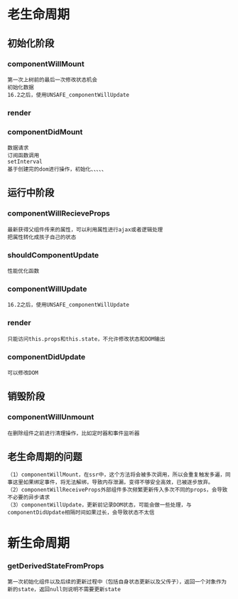 # 老生命周期
## 初始化阶段
### componentWillMount
    第一次上树前的最后一次修改状态机会  
    初始化数据
    16.2之后，使用UNSAFE_componentWillUpdate
### render
### componentDidMount
    数据请求  
    订阅函数调用
    setInterval
    基于创建完的dom进行操作，初始化、、、、、
## 运行中阶段
### componentWillRecieveProps
    最新获得父组件传来的属性，可以利用属性进行ajax或者逻辑处理  
    把属性转化成孩子自己的状态
### shouldComponentUpdate
    性能优化函数
### componentWillUpdate
    16.2之后，使用UNSAFE_componentWillUpdate
### render 
    只能访问this.props和this.state，不允许修改状态和DOM输出
### componentDidUpdate
    可以修改DOM
## 销毁阶段
### componentWillUnmount
    在删除组件之前进行清理操作，比如定时器和事件监听器
## 老生命周期的问题
    （1）componentWillMount，在ssr中，这个方法将会被多次调用，所以会重复触发多遍，同事这里如果绑定事件，将无法解绑，导致内存泄漏，变得不够安全高效，已被逐步放弃。
    （2）componentWillReceiveProps外部组件多次频繁更新传入多次不同的props，会导致不必要的异步请求
    （3）componentWillUpdate，更新前记录DOM状态，可能会做一些处理，与componentDidUpdate相隔时间如果过长，会导致状态不太信

# 新生命周期
### getDerivedStateFromProps
    第一次初始化组件以及后续的更新过程中（包括自身状态更新以及父传子），返回一个对象作为新的state，返回null则说明不需要更新state
